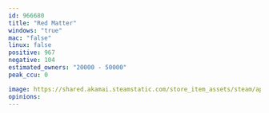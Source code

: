 ```yaml
---
id: 966680
title: "Red Matter"
windows: "true"
mac: "false"
linux: false
positive: 967
negative: 104
estimated_owners: "20000 - 50000"
peak_ccu: 0

image: https://shared.akamai.steamstatic.com/store_item_assets/steam/apps/966680/header.jpg?t=1727912175
opinions:
---
```

